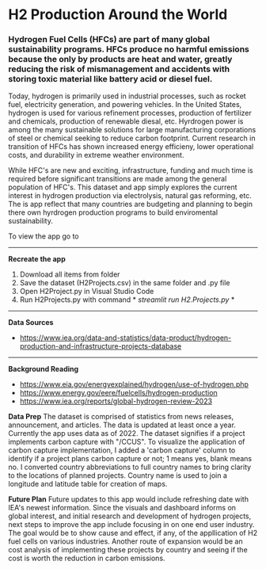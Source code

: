 # H2 Production Around the World
### Hydrogen Fuel Cells (HFCs) are part of many global sustainability programs. HFCs produce no harmful emissions because the only by products are heat and water, greatly reducing the risk of mismanagement and accidents with storing toxic material like battery acid or diesel fuel. 

Today, hydrogen is primarily used in industrial processes, such as rocket fuel, electricity generation, and powering vehicles. In the United States, hydrogen is used for various refinement processes, production of fertilizer and chemicals, production of renewable diesal, etc. Hyrdrogen power is among the many sustainable solutions for large manufacturing corporations of steel or chemical seeking to reduce carbon footprint. Current research in transition of HFCs has shown increased energy efficieny, lower operational costs, and durability in extreme weather environment. 

While HFC's are new and exciting, infrastructure, funding and much time is required before significant transitions are made among the general population of HFC's. This dataset and app simply explores the current interest in hydrogen production via electrolysis, natural gas reforming, etc. The is app reflect that many countries are budgeting and planning to begin there own hyrdrogen production programs to build enviromental sustainability. 

To view the app go to 
____________________________________________________________________________________________________________
**Recreate the app**
1. Download all items from folder
2. Save the dataset (H2Projects.csv) in the same folder and .py file
3. Open H2Project.py in Visual Studio Code
4. Run H2Projects.py with command * *streamlit run H2.Projects.py* *
____________________________________________________________________________________________________________
**Data Sources**
- https://www.iea.org/data-and-statistics/data-product/hydrogen-production-and-infrastructure-projects-database
____________________________________________________________________________________________________________
**Background Reading**
- https://www.eia.gov/energyexplained/hydrogen/use-of-hydrogen.php
- https://www.energy.gov/eere/fuelcells/hydrogen-production
- https://www.iea.org/reports/global-hydrogen-review-2023

**Data Prep**
The dataset is comprised of statistics from news releases, announcement, and articles. The data is updated at least once a year. Currently the app uses data as of 2022. The dataset signifies if a project implements carbon capture with "/CCUS". To visualize the application of carbon capture implementation, I added a 'carbon capture' column to identify if a project plans carbon capture or not; 1 means yes, blank means no. I converted country abbreviations to full country names to bring clarity to the locations of planned projects. Country name is used to join a longitude and latitude table for creation of maps.

**Future Plan**
Future updates to this app would include refreshing date with IEA's newest information. Since the visuals and dashboard informs on global interest, and initial research and development of hydrogen projects, next steps to improve the app include focusing in on one end user industry. The goal would be to show cause and effect, if any, of the appllication of H2 fuel cells on various industries. Another route of expansion would be an cost analysis of implementing these projects by country and seeing if the cost is worth the reduction in carbon emissions.

